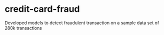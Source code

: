 # credit-card-fraud
Developed models to detect fraudulent transaction on a sample data set of 280k transactions

